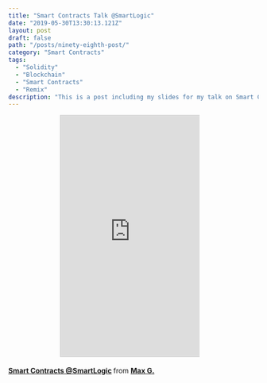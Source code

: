 ```yaml
---
title: "Smart Contracts Talk @SmartLogic"
date: "2019-05-30T13:30:13.121Z"
layout: post
draft: false
path: "/posts/ninety-eighth-post/"
category: "Smart Contracts"
tags:
  - "Solidity"
  - "Blockchain"
  - "Smart Contracts"
  - "Remix"
description: "This is a post including my slides for my talk on Smart Contracts and how to deploy a 'Hello World' Smart Contract in Solidity using Remix IDE."
---
```

<p>
<figure class="video_container">
  <iframe src="https://www.slideshare.net/slideshow/embed_code/key/rPG00OOXpPxTrR" width="595" height="485" frameborder="0" marginwidth="0" marginheight="0" scrolling="no" style="border:1px solid #CCC; border-width:1px; margin-left:15%; margin-bottom:5px; max-width: 66%;" allowfullscreen>
</iframe> 
</figure>

<p style="margin-bottom:5px"> <strong> <a href="https://http://bit.ly/2EIGhQO" title="Smart Contracts @SmartLogic" target="_blank">Smart Contracts @SmartLogic</a> </strong> from <strong><a href="https://www.slideshare.net/MaxGoodman7" target="_blank">Max G.</a></strong> </p>